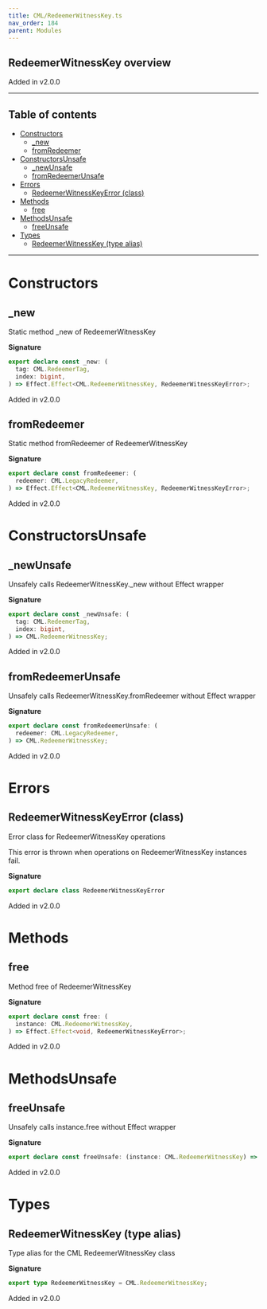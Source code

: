 ```yaml
---
title: CML/RedeemerWitnessKey.ts
nav_order: 184
parent: Modules
---
```


## RedeemerWitnessKey overview

Added in v2.0.0

---

<h2 class="text-delta">Table of contents</h2>

- [Constructors](#constructors)
  - [\_new](#_new)
  - [fromRedeemer](#fromredeemer)
- [ConstructorsUnsafe](#constructorsunsafe)
  - [\_newUnsafe](#_newunsafe)
  - [fromRedeemerUnsafe](#fromredeemerunsafe)
- [Errors](#errors)
  - [RedeemerWitnessKeyError (class)](#redeemerwitnesskeyerror-class)
- [Methods](#methods)
  - [free](#free)
- [MethodsUnsafe](#methodsunsafe)
  - [freeUnsafe](#freeunsafe)
- [Types](#types)
  - [RedeemerWitnessKey (type alias)](#redeemerwitnesskey-type-alias)

---

# Constructors

## \_new

Static method \_new of RedeemerWitnessKey

**Signature**

```ts
export declare const _new: (
  tag: CML.RedeemerTag,
  index: bigint,
) => Effect.Effect<CML.RedeemerWitnessKey, RedeemerWitnessKeyError>;
```

Added in v2.0.0

## fromRedeemer

Static method fromRedeemer of RedeemerWitnessKey

**Signature**

```ts
export declare const fromRedeemer: (
  redeemer: CML.LegacyRedeemer,
) => Effect.Effect<CML.RedeemerWitnessKey, RedeemerWitnessKeyError>;
```

Added in v2.0.0

# ConstructorsUnsafe

## \_newUnsafe

Unsafely calls RedeemerWitnessKey.\_new without Effect wrapper

**Signature**

```ts
export declare const _newUnsafe: (
  tag: CML.RedeemerTag,
  index: bigint,
) => CML.RedeemerWitnessKey;
```

Added in v2.0.0

## fromRedeemerUnsafe

Unsafely calls RedeemerWitnessKey.fromRedeemer without Effect wrapper

**Signature**

```ts
export declare const fromRedeemerUnsafe: (
  redeemer: CML.LegacyRedeemer,
) => CML.RedeemerWitnessKey;
```

Added in v2.0.0

# Errors

## RedeemerWitnessKeyError (class)

Error class for RedeemerWitnessKey operations

This error is thrown when operations on RedeemerWitnessKey instances fail.

**Signature**

```ts
export declare class RedeemerWitnessKeyError
```

Added in v2.0.0

# Methods

## free

Method free of RedeemerWitnessKey

**Signature**

```ts
export declare const free: (
  instance: CML.RedeemerWitnessKey,
) => Effect.Effect<void, RedeemerWitnessKeyError>;
```

Added in v2.0.0

# MethodsUnsafe

## freeUnsafe

Unsafely calls instance.free without Effect wrapper

**Signature**

```ts
export declare const freeUnsafe: (instance: CML.RedeemerWitnessKey) => void;
```

Added in v2.0.0

# Types

## RedeemerWitnessKey (type alias)

Type alias for the CML RedeemerWitnessKey class

**Signature**

```ts
export type RedeemerWitnessKey = CML.RedeemerWitnessKey;
```

Added in v2.0.0
